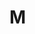 # M

<script setup> 
    import { Propertys } from '@data/css/property.js'       
    const baseCssUrl = 'https://developer.mozilla.org/zh-CN/docs/Web/CSS/'       
    const { M } = Propertys  
                  
    //下面表格将使用自定义组件               
</script>   

<template v-for="item in M">
<Mcard :item=item :linkUrl=baseCssUrl></Mcard>
</template>